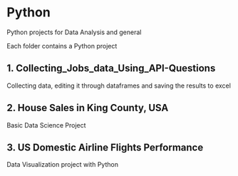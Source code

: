 # Python

Python projects for Data Analysis and general

Each folder contains a Python project

## 1. Collecting_Jobs_data_Using_API-Questions
Collecting data, editing it through dataframes and saving the results to excel

## 2. House Sales in King County, USA
Basic Data Science Project

## 3. US Domestic Airline Flights Performance
Data Visualization project with Python
